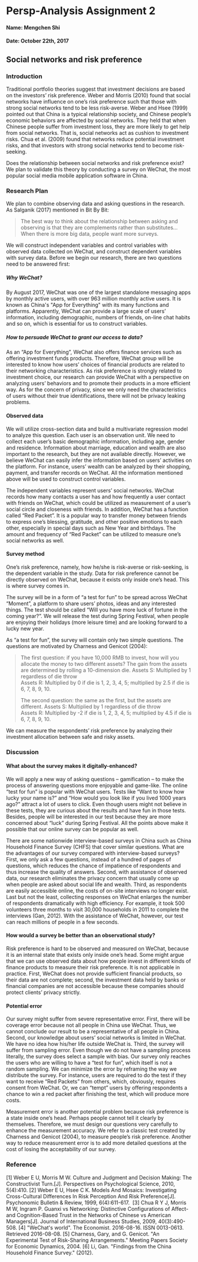 # Persp-Analysis Assignment 2

#### Name: Mengchen Shi

#### Date: October 22th, 2017

## Social networks and risk preference

### Introduction
Traditional portfolio theories suggest that investment decisions are based on the investors’ risk preference. Weber and Morris (2010) found that social networks have influence on one’s risk preference such that those with strong social networks tend to be less risk-averse. Weber and Hsee (1999) pointed out that China is a typical relationship society, and Chinese people’s economic behaviors are affected by social networks. They held that when Chinese people suffer from investment loss, they are more likely to get help from social networks. That is, social networks act as cushion to investment risks. Chua et al. (2009) found that networks reduce potential investment risks, and that investors with strong social networks tend to become risk-seeking.	

Does the relationship between social networks and risk preference exist? We plan to validate this theory by conducting a survey on WeChat, the most popular social media mobile application software in China. 

### Research Plan
We plan to combine observing data and asking questions in the research. As Salganik (2017) mentioned in Bit By Bit: 

> The best way to think about the relationship between asking and observing is that they are complements rather than substitutes… When there is more big data, people want more surveys.

We will construct independent variables and control variables with observed data collected on WeChat, and construct dependent variables with survey data. Before we begin our research, there are two questions need to be answered first: 

##### Why WeChat? 
By August 2017, WeChat was one of the largest standalone messaging apps by monthly active users, with over 963 million monthly active users. It is known as China's "App for Everything" with its many functions and platforms. Apparently, WeChat can provide a large scale of users’ information, including demographic, numbers of friends, on-line chat habits and so on, which is essential for us to construct variables.

##### How to persuade WeChat to grant our access to data? 
As an “App for Everything”, WeChat also offers finance services such as offering investment funds products. Therefore, WeChat group will be interested to know how users’ choices of financial products are related to their networking characteristics. As risk preference is strongly related to investment choice, our research can provide WeChat with a perspective on analyzing users’ behaviors and to promote their products in a more efficient way. As for the concern of privacy, since we only need the characteristics of users without their true identifications, there will not be privacy leaking problems.

#### Observed data
We will utilize cross-section data and build a multivariate regression model to analyze this question. Each user is an observation unit. We need to collect each user’s basic demographic information, including age, gender and residence. Information about marriage, education and wealth are also important to the research, but they are not available directly. However, we believe WeChat can easily infer the information based on users’ activities on the platform. For instance, users’ wealth can be analyzed by their shopping, payment, and transfer records on WeChat. All the information mentioned above will be used to construct control variables.

The independent variables represent users’ social networks. WeChat records how many contacts a user has and how frequently a user contact with friends on WeChat, which could be utilized as measurement of a user’s social circle and closeness with friends. In addition, WeChat has a function called “Red Packet”. It is a popular way to transfer money between friends to express one’s blessing, gratitude, and other positive emotions to each other, especially in special days such as New Year and birthdays. The amount and frequency of “Red Packet” can be utilized to measure one’s social networks as well. 

#### Survey method
One’s risk preference, namely, how he/she is risk-averse or risk-seeking, is the dependent variable in the study. Data for risk preference cannot be directly observed on WeChat, because it exists only inside one’s head. This is where survey comes in. 

The survey will be in a form of “a test for fun” to be spread across WeChat “Moment”, a platform to share users’ photos, ideas and any interested things. The test should be called “Will you have more luck of fortune in the coming year?”. We will release the test during Spring Festival, when people are enjoying their holidays (more leisure time) and are looking forward to a lucky new year.

As “a test for fun”, the survey will contain only two simple questions. The questions are motivated by Charness and Genicot (2004):

> The first question: if you have 10,000 RMB to invest, how will you allocate the money to two different assets? The gain from the assets are determined by rolling a 10-dimension die.
Assets S: Multiplied by 1 regardless of die throw	
Assets R: Multiplied by 0 if die is 1, 2, 3, 4, 5; multiplied by 2.5 if die is 6, 7, 8, 9, 10. 
> 
> The second question: the same as the first, but the assets are different.
Assets S: Multiplied by 1 regardless of die throw	
Assets R: Multiplied by -2 if die is 1, 2, 3, 4, 5; multiplied by 4.5 if die is 6, 7, 8, 9, 10. 

We can measure the respondents’ risk preference by analyzing their investment allocation between safe and risky assets.

### Discussion
#### What about the survey makes it digitally-enhanced?
We will apply a new way of asking questions – gamification – to make the process of answering questions more enjoyable and game-like. The online “test for fun” is popular with WeChat users. Tests like “Want to know how lucky your name is?” and “How would you look like if you lived 1000 years ago?” attract a lot of users to click. Even though users might not believe in these tests, they are curious about the results and have fun in those tests. Besides, people will be interested in our test because they are more concerned about “luck” during Spring Festival. All the points above make it possible that our online survey can be popular as well.

There are some nationwide interview-based surveys in China such as China Household Finance Survey (CHFS) that cover similar questions. What are the advantages of our survey compared with interview-based surveys? First, we only ask a few questions, instead of a hundred of pages of questions, which reduces the chance of impatience of respondents and thus increase the quality of answers. Second, with assistance of observed data, our research eliminates the privacy concern that usually come up when people are asked about social life and wealth. Third, as respondents are easily accessible online, the costs of on-site interviews no longer exist. Last but not the least, collecting responses on WeChat enlarges the number of respondents dramatically with high efficiency. For example, it took 500 volunteers three months to visit 30,000 households in 2011 to complete the interviews (Gan, 2012). With the assistance of WeChat, however, our test can reach millions of people in a few seconds.

#### How would a survey be better than an observational study?
Risk preference is hard to be observed and measured on WeChat, because it is an internal state that exists only inside one’s head. Some might argue that we can use observed data about how people invest in different kinds of finance products to measure their risk preference. It is not applicable in practice. First, WeChat does not provide sufficient financial products, so their data are not complete; second, the investment data held by banks or financial companies are not accessible because these companies should protect clients’ privacy strictly.

#### Potential error
Our survey might suffer from severe representative error. First, there will be coverage error because not all people in China use WeChat. Thus, we cannot conclude our result to be a representative of all people in China. Second, our knowledge about users’ social networks is limited in WeChat. We have no idea how his/her life outside WeChat is. Third, the survey will suffer from sampling error. Even though we do not have a sampling process literally, the survey does select a sample with bias. Our survey only reaches the users who are willing to have a “test for fun”, which itself is not a random sampling. We can minimize the error by reframing the way we distribute the survey. For instance, users are required to do the test if they want to receive “Red Packets” from others, which, obviously, requires consent from WeChat. Or, we can “tempt” users by offering respondents a chance to win a red packet after finishing the test, which will produce more costs. 

Measurement error is another potential problem because risk preference is a state inside one’s head. Perhaps people cannot tell it clearly by themselves. Therefore, we must design our questions very carefully to enhance the measurement accuracy. We refer to a classic test created by Charness and Genicot (2004), to measure people’s risk preference. Another way to reduce measurement error is to add more detailed questions at the cost of losing the acceptability of our survey. 

### Reference
[1] Weber E U, Morris M W. Culture and Judgment and Decision Making: The Constructivist Turn.[J]. Perspectives on Psychological Science, 2010, 5(4):410.
[2] Weber E U, Hsee C K. Models And Mosaics: Investigating Cross-Cultural Differences In Risk Perception And Risk Preference[J]. Psychonomic Bulletin & Review, 1999, 6(4):611-617. 
[3] Chua R Y J, Morris M W, Ingram P. Guanxi vs Networking: Distinctive Configurations of Affect- and Cognition-Based Trust in the Networks of Chinese vs American Managers[J]. Journal of International Business Studies, 2009, 40(3):490-508. 
[4] "WeChat's world". The Economist. 2016-08-16. ISSN 0013-0613. Retrieved 2016-08-08.
[5] Charness, Gary, and G. Genicot. "An Experimental Test of Risk-Sharing Arrangements." Meeting Papers Society for Economic Dynamics, 2004.
[6] Li, Gan. "Findings from the China Household Finance Survey." (2012).
